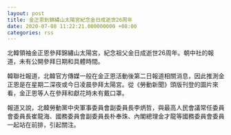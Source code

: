 ```yaml
---
layout: post
title: 金正恩到錦繡山太陽宮紀念金日成逝世26周年
date: 2020-07-08 11:22:21.000000000 +08:00
categories: rss
---
```


北韓領袖金正恩參拜錦繡山太陽宮，紀念祖父金日成逝世26周年。朝中社的報道，未有公開參拜日期和具體時間。

韓聯社報道，北韓官方傳媒一般在金正恩活動後第二日報道相關消息，因此推測金正恩是在星期二深夜或今日凌晨參拜太陽宮。從《勞動新聞》頭版刊登的圖片來看，金正恩等人在參拜和獻花時未有戴口罩。

報道又說，北韓勞動黨中央軍事委員會副委員長李炳哲，與最高人民會議常任委員會委員長崔龍海、國務委員會副委員長朴奉珠、內閣總理金才龍等國務委員會委員一起站在前排，引起關注。
